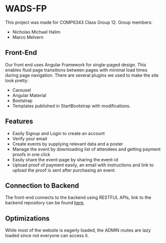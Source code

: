 # WADS-FP

This project was made for COMP6343 Class Group 12. Group members:
* Nicholas Michael Halim
* Marco Melvern

## Front-End

Our front end uses Angular Framework for single-paged design. This enables fluid page transitions between pages with minimal load times during page navigation.
There are several plugins we used to make the site look pretty:
* Carousel
* Angular Material
* Bootstrap
* Templates published in StartBootstrap with modifications.

## Features

* Easily Signup and Login to create an account
* Verify your email
* Create events by supplying relevant data and a poster
* Manage the event by downloading list of attendees and getting payment proofs in one click
* Easily share the event-page by sharing the event-id
* Upload proof of payment easily, an email with instructions and link to upload the proof is sent after purchasing an event.

## Connection to Backend

The front-end connects to the backend using RESTFUL APIs, link to the backend repository can be found [here](https://github.com/nicholasm185/WASD-FP-Backend).

## Optimizations

While most of the website is eagerly loaded, the ADMIN routes are lazy loaded since not everyone can access it.